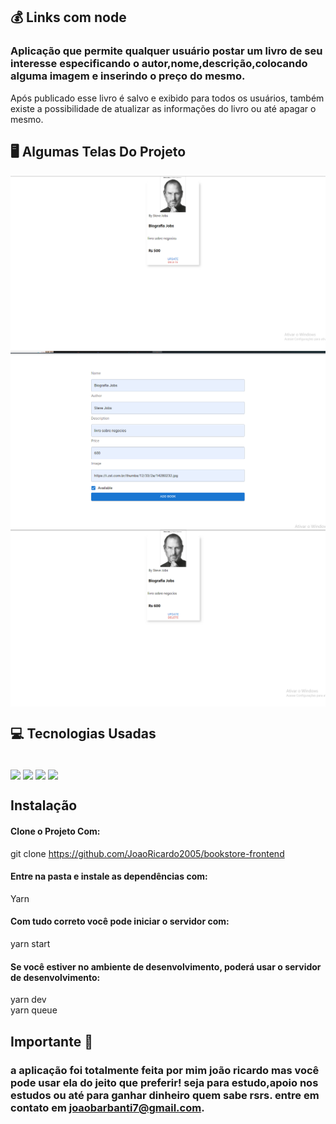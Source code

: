 ## 💰 Links com node

### Aplicação que permite qualquer usuário postar um livro de seu interesse especificando o autor,nome,descrição,colocando alguma imagem e inserindo o preço do mesmo. 
Após publicado esse livro é salvo e exibido para todos os usuários, também existe a possibilidade de atualizar as informações do livro ou até apagar o mesmo. 

## 🖥️ Algumas Telas Do Projeto

<img align="center" src="11.png">
<img align="center" src="12.png">
<img align="center" src="13.png">

## 💻 Tecnologias Usadas
<div style="display: inline_block"><br/>
<img align="center" src="https://img.shields.io/badge/JavaScript-323330?style=for-the-badge&logo=javascript&logoColor=F7DF1E">
<img align="center" src="https://img.shields.io/badge/Node.js-43853D?style=for-the-badge&logo=node.js&logoColor=white">
<img align="center" src="https://img.shields.io/badge/React-20232A?style=for-the-badge&logo=react&logoColor=61DAFB">
<img align="center" src="https://img.shields.io/badge/MongoDB-4EA94B?style=for-the-badge&logo=mongodb&logoColor=white">




## Instalação 

#### Clone o Projeto Com: </br>

git clone https://github.com/JoaoRicardo2005/bookstore-frontend
#### Entre na pasta e instale as dependências com: 
 Yarn
#### Com tudo correto você pode iniciar o servidor com:
yarn start
#### Se você estiver no ambiente de desenvolvimento, poderá usar o servidor de desenvolvimento:
yarn dev</br>
yarn queue
## Importante 💛

### a aplicação foi totalmente feita por mim joão ricardo mas você pode usar ela do jeito que preferir! seja para estudo,apoio nos estudos ou até para ganhar dinheiro quem sabe rsrs. entre em contato em joaobarbanti7@gmail.com.
</div>
